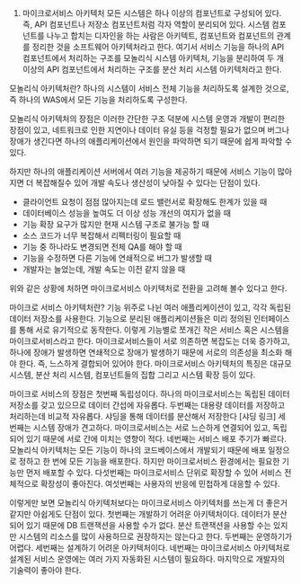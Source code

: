 1. 마이크로서비스 아키텍처
모든 시스템은 하나 이상의 컴포넌트로 구성되어 있다. 즉, API 컴포넌트나 저장소 컴포넌트처럼 각자 역할이 분리되어 있다.
시스템 컴포넌트를 나누고 합치는 디자인을 하는 사람은 아키텍트, 컴포넌트와 컴포넌트의 관계를 정리한 것을 소프트웨어 아키텍처라고 한다.
여기서 서비스 기능을 하나의 API 컴포넌트에서 처리하는 구조를 모놀리식 시스템 아키텍처, 기능을 분리하여 두 개 이상의 API 컴포넌트에서 처리하는
구조를 분산 처리 시스템 아키텍처라고 한다.

모놀리식 아키텍처란?
하나의 시스템이 서비스 전체 기능을 처리하도록 설계한 것으로, 즉 하나의 WAS에서 모든 기능을 처리하도록 구성한다.

모놀리식 아키텍처의 장점은 이러한 간단한 구조 덕분에 시스템 운영과 개발이 편리한 장점이 있고, 네트워크로 인한 지연이나 데이터 유실 등을 걱정할 필요가 없으며 버그나 장애가 생긴다면 하나의 애플리케이션에서 원인을 파악하면 되기 때문에 쉽게 파악할 수 있다.

하지만 하나의 애플리케이션 서버에서 여러 기능을 제공하기 때문에 서비스 기능이 많아지면 더 복잡해질수 있어 개발 속도나 생산성이 낮아질 수 있다는 단점이 있다. 
- 클라이언트 요청이 점점 많아지는데 로드 밸런서로 확장해도 한계가 있을 때
- 데이터베이스 성능을 높여도 더 이상 성능 개선의 여지가 없을 때
- 기능 확장 요구가 많지만 현재 시스템 구조로 불가능 할 때
- 소스 코드가 너무 복잡해서 리펙터링이 필요할 때
- 기능 중 하나라도 변경되면 전체 QA를 해야 할 때
- 기능을 수정하면 다른 기능에 연쇄적으로 버그가 발생할 때
- 개발자는 늘었는데, 개발 속도는 이전 같지 않을 때

위와 같은 상황에 처하면 마이크로서비스 아키텍처로 전환을 고려해 볼수 있다고 한다.

마이크로 서비스 아키텍처란?
기능 위주로 나뉜 여러 애플리케이션이 있고, 각각 독립된 데이터 저장소를 사용한다. 기능으로 분리된 애플리케이션들은 미리 정의된 인터페이스를 통해 서로 유기적으로 동작한다. 이렇게 기능별로 쪼개긴 작은 서비스 혹은 시스템을 마이크로서비스라고 한다. 마이크로서비스들이 서로 의존하면 복잡도는 더욱 증가하고, 하나에 장애가 발생하면 연쇄적으로 장애가 발생하기 때문에 서로의 의존성을 최소화 해야 한다. 즉, 느스하게 결합되어 있어야 한다. 
마이크로서비스 아키텍처의 특징은 대규모 시스템, 분산 처리 시스템, 컴포넌트들의 집합 그리고 시스템 확장 등이 있다.

마이크로 서비스의 장점은 첫번째 독립성이다. 하나의 마이크로서비스는 독립된 데이터 저장소를 갖고 있으므로 데이터 간섭에 자유롭다.
두번째는 대용량 데이터를 저장하고 처리하는데 비교적 자유롭다. 샤딩을 통해 데이터를 분산해서 저장한다 [샤딩 링크]
세번째는 시스템 장애가 견고하다. 마이크로서비스는 서로 느슨하게 연결되어 있고, 독립되어 있기 때문에 서로 간에 미치는 영향이 적다.
네번째는 서비스 배포 주기가 빠르다. 모놀리식 아키텍처는 모든 기능이 하나의 코드베이스에서 개발되기 때문에 배포 일정으로 정하고 한 번에 모든 기능을 배포한다. 하지만 마이크로서비스 환경에서는 필요한 기능만 먼저 배포할 수 있다.
다섯번째는 마이크로서비스 단위로 확장할 수 있어 서비스 전체적으로 확장성이 좋아진다.
여섯번째는 사용자의 반응에 민첩하게 대응할 수 있다. 

이렇게만 보면 모놀리식 아키텍처보다는 마이크로서비스 아키텍처를 쓰는게 더 좋은거 같지만 아쉽게도 단점이 있다.
첫번째는 개발하기 어려운 아키텍처이다. 데이터가 분산되어 있기 때문에 DB 트랜잭션을 사용할 수가 없다. 분산 트랜잭션을 사용할 수는 있지만
시스템의 리소스를 많이 사용하므로 권장하지는 않는다고 한다.
두번째는 운영하기가 어렵다. 
세번째는 설계하기 어려운 아키텍처이다.
네번째는 마이크로서비스 아키텍처로 설계된 서비스 운영에는 여러 가지 자동화된 시스템이 필요하다. 
마지막으로 개발자의 기술력이 좋아야 한다.





